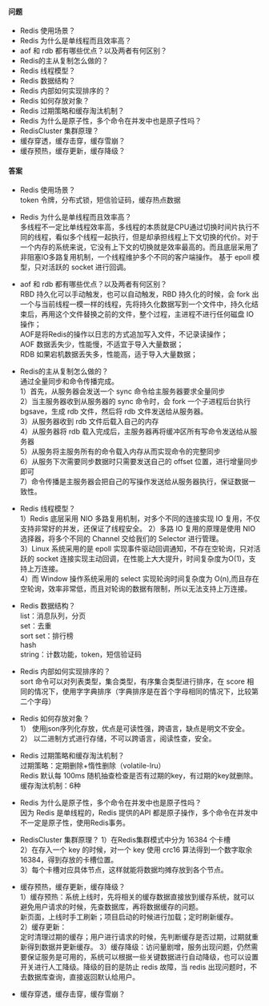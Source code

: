 #### 问题
+ Redis 使用场景？
+ Redis 为什么是单线程而且效率高？
+ aof 和 rdb 都有哪些优点？以及两者有何区别？
+ Redis的主从复制怎么做的？
+ Redis 线程模型？
+ Redis 数据结构？
+ Redis 内部如何实现排序的？
+ Redis 如何存放对象？
+ Redis 过期策略和缓存淘汰机制？
+ Redis 为什么是原子性，多个命令在并发中也是原子性吗？
+ RedisCluster 集群原理？
+ 缓存穿透，缓存击穿，缓存雪崩？
+ 缓存预热，缓存更新，缓存降级？



#### 答案
+ Redis 使用场景？  
token 令牌，分布式锁，短信验证码，缓存热点数据  


+ Redis 为什么是单线程而且效率高？  
多线程不一定比单线程效率高，多线程的本质就是CPU通过切换时间片执行不同的线程，看似多个线程一起执行，但是却承担线程上下文切换的代价。对于一个内存的系统来说，它没有上下文的切换就是效率最高的。而且底层采用了非阻塞IO多路复用机制，一个线程维护多个不同的客户端操作。 基于 epoll 模型，只对活跃的 socket 进行回调。


+ aof 和 rdb 都有哪些优点？以及两者有何区别？  
RBD 持久化可以手动触发，也可以自动触发，RBD 持久化的时候，会 fork 出一个与当前线程一模一样的线程，先将持久化数据写到一个文件中，持久化结束后，再用这个文件替换之前的文件，整个过程，主进程不进行任何磁盘 IO 操作；  
AOF是将Redis的操作以日志的方式追加写入文件，不记录读操作；  
AOF 数据丢失少，性能慢，不适宜于导入大量数据；  
RDB 如果宕机数据丢失多，性能高，适于导入大量数据；  


+ Redis的主从复制怎么做的？  
通过全量同步和命令传播完成。  
1）首先，从服务器会发送一个 sync 命令给主服务器要求全量同步  
2）当主服务器收到从服务器的 sync 命令时，会 fork 一个子进程后台执行 bgsave，生成 rdb 文件，然后将 rdb 文件发送给从服务器。  
3）从服务器收到 rdb 文件后载入自己的内存  
4）从服务器将 rdb 载入完成后，主服务器再将缓冲区所有写命令发送给从服务器   
5）从服务将主服务所有的命令载入内存从而实现命令的完整同步  
6）从服务下次需要同步数据时只需要发送自己的 offset 位置，进行增量同步即可  
7）命令传播是主服务器会把自己的写操作发送给从服务器执行，保证数据一致性。  


+ Redis 线程模型？  
1）Redis 底层采用 NIO 多路复用机制，对多个不同的连接实现 IO 复用，不仅支持非常好的并发，还保证了线程安全。 
2）多路 IO 复用的原理是使用 NIO 选择器，将多个不同的 Channel 交给我们的 Selector 进行管理。  
3）Linux 系统采用的是 epoll 实现事件驱动回调通知，不存在空轮询，只对活跃的 socket 连接实现主动回调，在性能上大大提升，时间复杂度为O(1)，支持上万连接。  
4）而 Window 操作系统采用的 select 实现轮询时间复杂度为 O(n),而且存在空轮询，效率非常低，而且对轮询的数据有限制，所以无法支持上万连接。  


+ Redis 数据结构？  
list：消息队列，分页  
set：去重  
sort set：排行榜  
hash  
string：计数功能，token，短信验证码  


+ Redis 内部如何实现排序的？  
sort 命令可以对列表类型，集合类型，有序集合类型进行排序，在 score 相同的情况下，使用字字典排序（字典排序是在首个字母相同的情况下，比较第二个字母）  


+ Redis 如何存放对象？   
	1）	使用json序列化存放，优点是可读性强，跨语言，缺点是明文不安全。  
	2）	以二进制方式进行存储，不可以跨语言，阅读性查，安全。  


+ Redis 过期策略和缓存淘汰机制？  
过期策略：定期删除+惰性删除（volatile-lru）  
Redis 默认每 100ms 随机抽查检查是否有过期的key，有过期的key就删除。  
缓存淘汰机制：6种  


+ Redis 为什么是原子性，多个命令在并发中也是原子性吗？  
因为 Redis 是单线程的，Redis 提供的API 都是原子操作，多个命令在并发中不一定是原子性，使用Redis事务。  


+ RedisCluster 集群原理？
1）在Redis集群模式中分为 16384 个卡槽  
2）在存入一个 key 的时候，对一个 key 使用 crc16 算法得到一个数字取余 16384，得到存放的卡槽位置。  
3）每个卡槽对应具体节点，这样就能将数据均摊存放到各个节点。  


+ 缓存预热，缓存更新，缓存降级？  
1）缓存预热：系统上线时，先将相关的缓存数据直接放到缓存系统，就可以避免用户请求的时候，先查数据库，再将数据缓存的问题。  
新页面，上线时手工刷新；项目启动的时候进行加载；定时刷新缓存。  
2）缓存更新：  
定时清理过期的缓存；用户进行请求的时候，先判断缓存是否过期，过期就重新得到数据并更新缓存。
3）缓存降级：访问量剧增，服务出现问题，仍然需要保证服务是可用的，系统可以根据一些关键数据进行自动降级，也可以设置开关进行人工降级。降级的目的是防止 redis 故障，当 redis 出现问题时，不去数据库查询，直接返回默认给用户。  


+ 缓存穿透，缓存击穿，缓存雪崩？